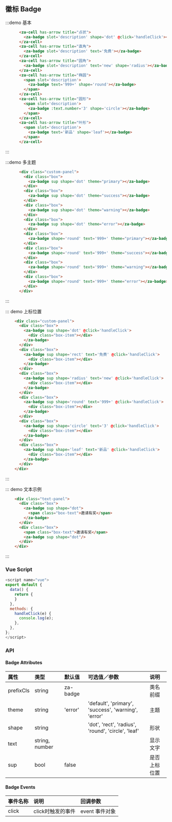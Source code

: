 ## 徽标 Badge

:::demo 基本
```html
      <za-cell has-arrow title="点状">
        <za-badge slot='description' shape='dot' @click='handleClick'></za-badge>
      </za-cell>
      <za-cell has-arrow title="直角">
        <za-badge slot='description' text='免费'></za-badge>
      </za-cell>
      <za-cell has-arrow title="圆角">
        <za-badge slot='description' text='new' shape='radius'></za-badge>
      </za-cell>
      <za-cell has-arrow title="椭圆">
        <span slot='description'>
          <za-badge text='999+' shape='round'></za-badge>
        </span>
      </za-cell>
      <za-cell has-arrow title="圆形">
        <span slot='description'>
          <za-badge :text.number='3' shape='circle'></za-badge>
        </span>
      </za-cell>
      <za-cell has-arrow title="叶形">
        <span slot='description'>
          <za-badge text='新品' shape='leaf'></za-badge>
        </span>
      </za-cell>
```
:::

:::demo 多主题
```html
      <div class="custom-panel">
        <div class="box">
          <za-badge sup shape='dot' theme="primary"></za-badge>
        </div>
        <div class="box">
          <za-badge sup shape='dot' theme="success"></za-badge>
        </div>
        <div class="box">
          <za-badge sup shape='dot' theme="warning"></za-badge>
        </div>
        <div class="box">
          <za-badge sup shape='dot' theme="error"></za-badge>
        </div>
        <div class="box">
          <za-badge shape='round' text='999+' theme="primary"></za-badge>
        </div>
        <div class="box">
          <za-badge shape='round' text='999+' theme="success"></za-badge>
        </div>
        <div class="box">
          <za-badge shape='round' text='999+' theme="warning"></za-badge>
        </div>
        <div class="box">
          <za-badge shape='round' text='999+' theme="error"></za-badge>
        </div>
      </div>
```
:::

::: demo 上标位置
```html
    <div class="custom-panel">
      <div class="box">
        <za-badge sup shape='dot' @click='handleClick'>
          <div class="box-item"></div>
        </za-badge>
      </div>
      <div class="box">
        <za-badge sup shape='rect' text='免费' @click='handleClick'>
          <div class="box-item"></div>
        </za-badge>
      </div>
      <div class="box">
        <za-badge sup shape='radius' text='new' @click='handleClick'>
          <div class="box-item"></div>
        </za-badge>
      </div>
      <div class="box">
        <za-badge sup shape='round' text='999+' @click='handleClick'>
          <div class="box-item"></div>
        </za-badge>
      </div>
      <div class="box">
        <za-badge sup shape='circle' text='3' @click='handleClick'>
          <div class="box-item"></div>
        </za-badge>
      </div>
      <div class="box">
        <za-badge sup shape='leaf' text='新品' @click='handleClick'>
          <div class="box-item"></div>
        </za-badge>
      </div>
    </div>
```
:::

::: demo 文本示例
```html
    <div class="text-panel">
      <div class="box">
        <za-badge sup shape="dot">
          <span class="box-text">邀请有奖</span>
        </za-badge>
      </div>
      <div class="box">
        <span class="box-text">邀请有奖</span>
        <za-badge sup shape="dot"/>
      </div>
    </div>
```
:::

### Vue Script
```javascript
<script name="vue">
export default {
  data() {
    return {
    }
  },
  methods: {
    handleClick(e) {
      console.log(e);
    },
  },
};
</script>
```

### API

#### Badge Attributes

| 属性 | 类型 | 默认值 | 可选值／参数 | 说明 |
| :--- | :--- | :--- | :--- | :--- |
| prefixCls | string | za-badge | | 类名前缀 |
| theme | string | 'error' | 'default', 'primary', 'success', 'warning', 'error' | 主题 |
| shape | string | | 'dot', 'rect', 'radius', 'round', 'circle', 'leaf' | 形状 |
| text | string, number | | | 显示文字 |
| sup | bool | false | | 是否上标位置 |

#### Badge Events
| 事件名称 | 说明 | 回调参数 |
| :--- | :--- | :--- |
| click | click时触发的事件 | event 事件对象 |